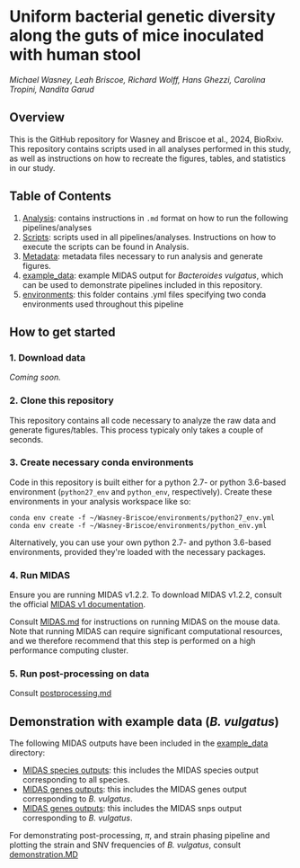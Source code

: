 # Uniform bacterial genetic diversity along the guts of mice inoculated with human stool
*Michael Wasney, Leah Briscoe, Richard Wolff, Hans Ghezzi, Carolina Tropini, Nandita Garud*

## Overview
This is the GitHub repository for Wasney and Briscoe et al., 2024, BioRxiv. This repository contains scripts used in all analyses performed in this study, as well as instructions on how to recreate the figures, tables, and statistics in our study. 

## Table of Contents

1. [Analysis](https://github.com/garudlab/Wasney-Briscoe/tree/main/analysis): contains instructions in `.md` format on how to run the following pipelines/analyses
2. [Scripts](https://github.com/garudlab/Wasney-Briscoe/tree/main/scripts): scripts used in all pipelines/analyses. Instructions on how to execute the scripts can be found in Analysis.
3. [Metadata](https://github.com/garudlab/Wasney-Briscoe/tree/main/metadata): metadata files necessary to run analysis and generate figures.
4. [example_data](https://github.com/garudlab/Wasney-Briscoe/tree/main/example_data): example MIDAS output for _Bacteroides vulgatus_, which can be used to demonstrate pipelines included in this repository.
5. [environments](https://github.com/garudlab/Wasney-Briscoe/tree/main/environments): this folder contains .yml files specifying two conda environments used throughout this pipeline

## How to get started

### 1. Download data

*Coming soon.*

### 2. Clone this repository

This repository contains all code necessary to analyze the raw data and generate figures/tables. This process typicaly only takes a couple of seconds.

### 3. Create necessary conda environments

Code in this repository is built either for a python 2.7- or python 3.6-based environment (`python27_env` and `python_env`, respectively). Create these environments in your analysis workspace like so:

```
conda env create -f ~/Wasney-Briscoe/environments/python27_env.yml
conda env create -f ~/Wasney-Briscoe/environments/python_env.yml
```

Alternatively, you can use your own python 2.7- and python 3.6-based environments, provided they're loaded with the necessary packages.

### 4. Run MIDAS

Ensure you are running MIDAS v1.2.2. To download MIDAS v1.2.2, consult the official [MIDAS v1 documentation](https://github.com/snayfach/MIDAS).

Consult [MIDAS.md](https://github.com/garudlab/Wasney-Briscoe/tree/main/analysis/MIDAS.md) for instructions on running MIDAS on the mouse data. Note that running MIDAS can require significant computational resources, and we therefore recommend that this step is performed on a high performance computing cluster.

### 5. Run post-processing on data

Consult [postprocessing.md](https://github.com/garudlab/Wasney-Briscoe/tree/main/analysis/postprocessing.md)

## Demonstration with example data (_B. vulgatus_)

The following MIDAS outputs have been included in the [example_data](https://github.com/garudlab/Wasney-Briscoe/tree/main/example_data) directory:
- [MIDAS species outputs](https://github.com/garudlab/Wasney-Briscoe/tree/main/example_data/merged_data/species/): this includes the MIDAS species output corresponding to all species.
- [MIDAS genes outputs](https://github.com/garudlab/Wasney-Briscoe/tree/main/example_data/merged_data/genes/Bacteroides_vulgatus_57955): this includes the MIDAS genes output corresponding to _B. vulgatus_.
- [MIDAS genes outputs](https://github.com/garudlab/Wasney-Briscoe/tree/main/example_data/merged_data/snps/Bacteroides_vulgatus_57955): this includes the MIDAS snps output corresponding to _B. vulgatus_.

For demonstrating post-processing, $\pi$, and strain phasing pipeline and plotting the strain and SNV frequencies of _B. vulgatus_, consult [demonstration.MD](https://github.com/garudlab/Wasney-Briscoe/blob/main/analysis/demonstration.MD)
